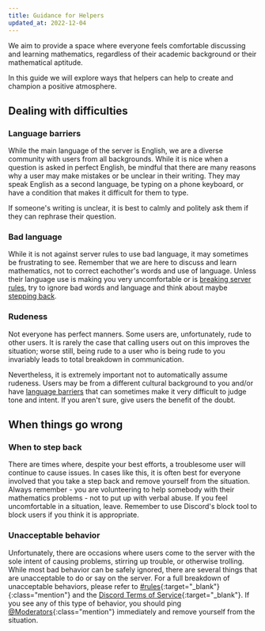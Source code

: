 ```yaml
---
title: Guidance for Helpers
updated_at: 2022-12-04
---
```


We aim to provide a space where everyone feels comfortable discussing and learning mathematics, regardless of their academic background or their mathematical aptitude.

In this guide we will explore ways that helpers can help to create and champion a positive atmosphere.

## Dealing with difficulties

### Language barriers
While the main language of the server is English, we are a diverse community with users from all backgrounds. While it is nice when a question is asked in perfect English, be mindful that there are many reasons why a user may make mistakes or be unclear in their writing. They may speak English as a second language, be typing on a phone keyboard, or have a condition that makes it difficult for them to type.

If someone's writing is unclear, it is best to calmly and politely ask them if they can rephrase their question.

### Bad language
While it is not against server rules to use bad language, it may sometimes be frustrating to see. Remember that we are here to discuss and learn mathematics, not to correct eachother's words and use of language. Unless their language use is making you very uncomfortable or is [breaking server rules](#unacceptable-behavior), try to ignore bad words and language and think about maybe [stepping back](#when-to-step-back).

### Rudeness
Not everyone has perfect manners. Some users are, unfortunately, rude to other users. It is rarely the case that calling users out on this improves the situation; worse still, being rude to a user who is being rude to you invariably leads to total breakdown in communication.

Nevertheless, it is extremely important not to automatically assume rudeness. Users may be from a different cultural background to you and/or have [language barriers](#language-barriers) that can sometimes make it very difficult to judge tone and intent. If you aren't sure, give users the benefit of the doubt.

## When things go wrong

### When to step back
There are times where, despite your best efforts, a troublesome user will continue to cause issues. In cases like this, it is often best for everyone involved that you take a step back and remove yourself from the situation. Always remember - you are volunteering to help somebody with their mathematics problems - not to put up with verbal abuse. If you feel uncomfortable in a situation, leave. Remember to use Discord's block tool to block users if you think it is appropriate.

### Unacceptable behavior
Unfortunately, there are occasions where users come to the server with the sole intent of causing problems, stirring up trouble, or otherwise trolling. While most bad behavior can be safely ignored, there are several things that are unacceptable to do or say on the server. For a full breakdown of unacceptable behaviors, please refer to [#rules](https://discord.com/channels/268882317391429632/486128019652476939){:target="_blank"}{:class="mention"} and the [Discord Terms of Service](https://discord.com/terms){:target="_blank"}. If you see any of this type of behavior, you should ping [@Moderators](#){:class="mention"} immediately and remove yourself from the situation.

<!-- ## Helper tools

There are presently two mechanisms for people to post their questions: the [#help-forum](https://discord.com/channels/268882317391429632/1021175428326633542){:class="mention"}{:target="_blank"} and the (soon to be decommissioned) help channels. In both places you have several commands at your disposal:

  - `.solved` - Tags a forum post as solved
  - `.unsolved` - Tags a forum post as unsolved
--!>